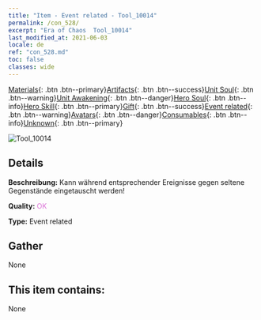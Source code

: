 ```yaml
---
title: "Item - Event related - Tool_10014"
permalink: /con_528/
excerpt: "Era of Chaos  Tool_10014"
last_modified_at: 2021-06-03
locale: de
ref: "con_528.md"
toc: false
classes: wide
---
```

 [Materials](/ItemsDE/){: .btn .btn--primary}[Artifacts](/ItemsDE/Artifacts/){: .btn .btn--success}[Unit Soul](/ItemsDE/UnitSoul/){: .btn .btn--warning}[Unit Awakening](/ItemsDE/UnitAwakening/){: .btn .btn--danger}[Hero Soul](/ItemsDE/HeroSoul/){: .btn .btn--info}[Hero Skill](/ItemsDE/HeroSkill/){: .btn .btn--primary}[Gift](/ItemsDE/Gift/){: .btn .btn--success}[Event related](/ItemsDE/Events/){: .btn .btn--warning}[Avatars](/ItemsDE/Avatars/){: .btn .btn--danger}[Consumables](/ItemsDE/Consumables/){: .btn .btn--info}[Unknown](/ItemsDE/Unknown/){: .btn .btn--primary}

 ![Tool_10014](/images/t/i_10014.png)

## Details
 **Beschreibung:** Kann während entsprechender Ereignisse gegen seltene Gegenstände eingetauscht werden!

 **Quality:** <span style="color: #DA70D6">OK</span>

 **Type:** Event related

## Gather

  None

## This item contains:

  None

